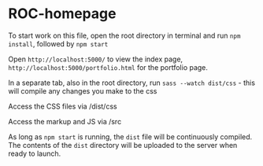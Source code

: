 # ROC-homepage
To start work on this file, open the root directory in terminal and run ```npm install```, followed by ```npm start```

Open ```http://localhost:5000/``` to view the index page, ```http://localhost:5000/portfolio.html``` for the portfolio page.

In a separate tab, also in the root directory, run ```sass --watch dist/css``` - this will compile any changes you make to the css

Access the CSS files via /dist/css

Access the markup and JS via /src

As long as ```npm start``` is running, the ```dist``` file will be continuously compiled. The contents of the ```dist``` directory will be uploaded to the server when ready to launch.
